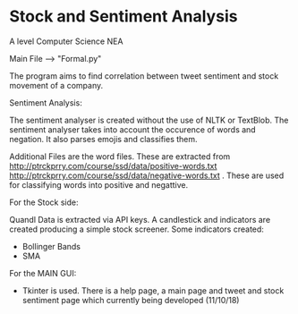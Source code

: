 # Stock and Sentiment Analysis

A level Computer Science NEA

Main File --> "Formal.py"

The program aims to find correlation between tweet sentiment and stock movement of a company. 

Sentiment Analysis:

The sentiment analyser is created without the use of NLTK or TextBlob. The sentiment analyser takes into account the occurence of words and negation. It also parses emojis and classifies them. 

Additional Files are the word files. These are extracted from http://ptrckprry.com/course/ssd/data/positive-words.txt 
http://ptrckprry.com/course/ssd/data/negative-words.txt . These are used for classifying words into positive and negattive. 

For the Stock side:

Quandl Data is extracted via API keys. A candlestick and indicators are created producing a simple stock screener. 
Some indicators created:
- Bollinger Bands
- SMA

For the MAIN GUI:
- Tkinter is used. There is a help page, a main page and tweet and stock sentiment page which currently being developed (11/10/18)
